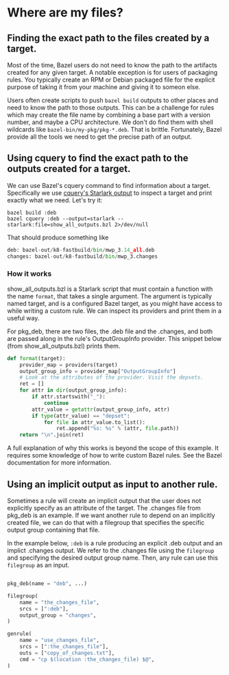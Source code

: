 # Where are my files?

## Finding the exact path to the files created by a target.

Most of the time, Bazel users do not need to know the path to the artifacts
created for any given target. A notable exception is for users of packaging
rules. You typically create an RPM or Debian packaged file for the explicit
purpose of taking it from your machine and giving it to someon else.

Users often create scripts to push `bazel build` outputs to other places and
need to know the path to those outputs. This can be a challenge for rules which
may create the file name by combining a base part with a version number,
and maybe a CPU architecture. We don't do find them with shell wildcards
like `bazel-bin/my-pkg/pkg-*.deb`. That is brittle. Fortunately, Bazel
provide all the tools we need to get the precise path of an output.

## Using cquery to find the exact path to the outputs created for a target.

We can use Bazel's cquery command to find information about a target.
Specifically we use
[cquery's Starlark output](https://docs.bazel.build/versions/main/cquery.html#cquery-starlark-dialect)
to inspect a target and print exactly what we need. Let's try it:

```shell
bazel build :deb
bazel cquery :deb --output=starlark --starlark:file=show_all_outputs.bzl 2>/dev/null
```

That should produce something like

```python
deb: bazel-out/k8-fastbuild/bin/mwp_3.14_all.deb
changes: bazel-out/k8-fastbuild/bin/mwp_3.changes
```

### How it works

show_all_outputs.bzl is a Starlark script that must contain a function with the
name `format`, that takes a single argument. The argument is typically named
target, and is a configured Bazel target, as you might have access to while
writing a custom rule. We can inspect its providers and print them in a useful
way.

For pkg_deb, there are two files, the .deb file and the .changes, and both are
passed along in the rule's OutputGroupInfo provider. This snippet below (from
show_all_outputs.bzl) prints them.

```python
def format(target):
    provider_map = providers(target)
    output_group_info = provider_map["OutputGroupInfo"]
    # Look at the attributes of the provider. Visit the depsets.
    ret = []
    for attr in dir(output_group_info):
        if attr.startswith("_"):
            continue
        attr_value = getattr(output_group_info, attr)
        if type(attr_value) == "depset":
            for file in attr_value.to_list():
                ret.append("%s: %s" % (attr, file.path))
    return "\n".join(ret)
```

A full explanation of why this works is beyond the scope of this example. It
requires some knowledge of how to write custom Bazel rules. See the Bazel
documentation for more information.

## Using an implicit output as input to another rule.

Sometimes a rule will create an implicit output that the user does not
explicitly specify as an attribute of the target. The .changes file
from pkg_deb is an example. If we want another rule to depend on an
implicitly created file, we can do that with a filegroup that
specifies the specific output group containing that file.

In the example below, `:deb` is a rule producing an explicit .deb output
and an implict .changes output. We refer to the .changes file using
the `filegroup` and specifying the desired output group name. Then,
any rule can use this `filegroup` as an input.

```python

pkg_deb(name = "deb", ...)

filegroup(
    name = "the_changes_file",
    srcs = [":deb"],
    output_group = "changes",
)

genrule(
    name = "use_changes_file",
    srcs = [":the_changes_file"],
    outs = ["copy_of_changes.txt"],
    cmd = "cp $(location :the_changes_file) $@",
)
```
